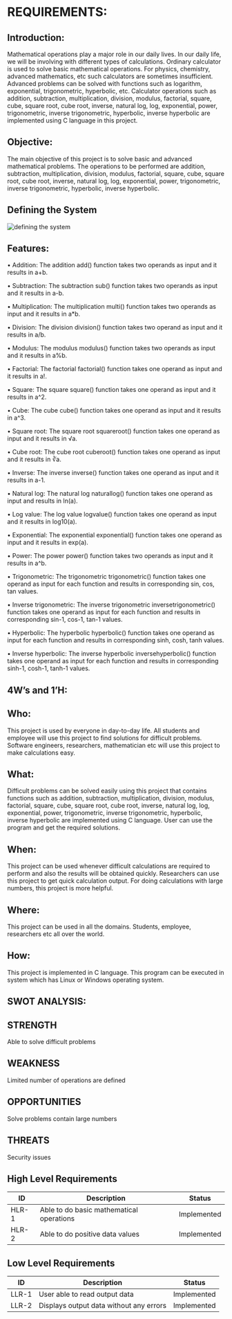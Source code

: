 # REQUIREMENTS:
## Introduction:
Mathematical operations play a major role in our daily lives. In our daily life, we will be involving with different types of calculations. Ordinary calculator is used to solve basic mathematical operations. For physics, chemistry, advanced mathematics, etc such calculators are sometimes insufficient. Advanced problems can be solved with functions such as logarithm, exponential, trigonometric, hyperbolic, etc. Calculator operations such as addition, subtraction, multiplication, division, modulus, factorial, square, cube, square root, cube root, inverse, natural log, log, exponential, power, trigonometric, inverse trigonometric, hyperbolic, inverse hyperbolic are implemented using C language in this project.
## Objective:
The main objective of this project is to solve basic and advanced mathematical problems. The operations to be performed are addition, subtraction, multiplication, division, modulus, factorial, square, cube, square root, cube root, inverse, natural log, log, exponential, power, trigonometric, inverse trigonometric, hyperbolic, inverse hyperbolic.
## Defining the System
![defining the system](https://user-images.githubusercontent.com/101622270/161197939-99a4c222-8ae9-494a-9f6e-b7d76b1d5160.jpg)
## Features:
•	Addition: The addition add() function takes two operands as input and it results in a+b.

•	Subtraction: The subtraction sub() function takes two operands as input and it results in a-b.

•	Multiplication: The multiplication multi() function takes two operands as input and it results in a*b.

•	Division: The division division() function takes two operand as input and it results in a/b.

•	Modulus: The modulus modulus() function takes two operands as input and it results in a%b.

•	Factorial: The factorial factorial() function takes one operand as input and it results in a!.

•	Square: The square square() function takes one operand as input and it results in a^2.

•	Cube: The cube cube() function takes one operand as input and it results in a^3.

•	Square root: The square root squareroot() function takes one operand as input and it results in √a. 

•	Cube root: The cube root cuberoot() function takes one operand as input and it results in ∛a.

•	Inverse: The inverse inverse() function takes one operand as input and it results in a-1.

•	Natural log: The natural log naturallog() function takes one operand as input and results in ln(a).

•	Log value: The log value logvalue() function takes one operand as input and it results in log10(a).

•	Exponential: The exponential exponential() function takes one operand as input and it results in exp(a).

•	Power: The power power() function takes two operands as input and it results in a^b.

•	Trigonometric: The trigonometric trigonometric() function takes one operand as input for each function and results in corresponding sin, cos, tan values.

•	Inverse trigonometric: The inverse trigonometric inversetrigonometric() function takes one operand as input for each function and results in corresponding sin-1, cos-1, tan-1 values.

•	Hyperbolic: The hyperbolic hyperbolic() function takes one operand as input for each function and results in corresponding sinh, cosh, tanh values.

•	Inverse hyperbolic: The inverse hyperbolic inversehyperbolic() function takes one operand as input for each function and results in corresponding sinh-1, cosh-1, tanh-1 values.

## 4W’s and 1’H:
## Who:
This project is used by everyone in day-to-day life. All students and employee will use this project to find solutions for difficult problems. Software engineers, researchers, mathematician etc will use this project to make calculations easy.
## What:
Difficult problems can be solved easily using this project that contains functions such as addition, subtraction, multiplication, division, modulus, factorial, square, cube, square root, cube root, inverse, natural log, log, exponential, power, trigonometric, inverse trigonometric, hyperbolic, inverse hyperbolic are implemented using C language. User can use the program and get the required solutions.
## When:
This project can be used whenever difficult calculations are required to perform and also the results will be obtained quickly. Researchers can use this project to get quick calculation output. For doing calculations with large numbers, this project is more helpful.
## Where:
This project can be used in all the domains. Students, employee, researchers etc all over the world.
## How:
This project is implemented in C language. This program can be executed in system which has Linux or Windows operating system.
## SWOT ANALYSIS:
## STRENGTH
Able to solve difficult problems
## WEAKNESS
Limited number of operations are defined
## OPPORTUNITIES
Solve problems contain large numbers
## THREATS
Security issues
## High Level Requirements
| ID  | Description | Status |
| --- | --- | --- |
| HLR-1 | Able to do basic mathematical operations | Implemented |
| HLR-2 | Able to do positive data values | Implemented |
## Low Level Requirements
| ID  | Description | Status |
| --- | --- | --- |
| LLR-1 | User able to read output data | Implemented |
| LLR-2 | Displays output data without any errors | Implemented |

